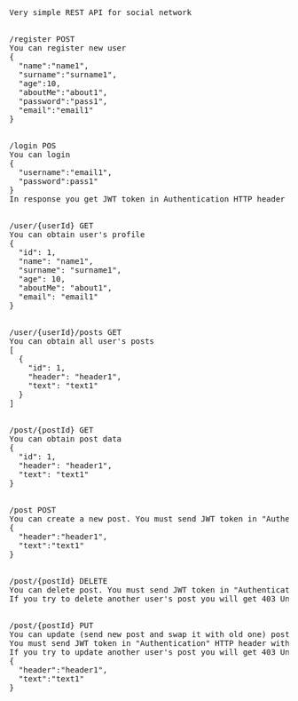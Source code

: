 <pre>
Very simple REST API for social network


/register POST
You can register new user
{
  "name":"name1",
  "surname":"surname1",
  "age":10,
  "aboutMe":"about1",
  "password":"pass1",
  "email":"email1"
}


/login POS
You can login
{
  "username":"email1",
  "password":pass1"
}
In response you get JWT token in Authentication HTTP header with "Bearer " prefix


/user/{userId} GET
You can obtain user's profile
{
  "id": 1,
  "name": "name1",
  "surname": "surname1",
  "age": 10,
  "aboutMe": "about1",
  "email": "email1"
}


/user/{userId}/posts GET
You can obtain all user's posts
[
  {
    "id": 1,
    "header": "header1",
    "text": "text1"
  }
]


/post/{postId} GET
You can obtain post data
{
  "id": 1,
  "header": "header1",
  "text": "text1"
}


/post POST
You can create a new post. You must send JWT token in "Authentication" HTTP header with "Bearer " prefix.
{
  "header":"header1",
  "text":"text1"
}


/post/{postId} DELETE
You can delete post. You must send JWT token in "Authentication" HTTP header with "Bearer " prefix.
If you try to delete another user's post you will get 403 Unauthenticated.


/post/{postId} PUT
You can update (send new post and swap it with old one) post.
You must send JWT token in "Authentication" HTTP header with "Bearer " prefix.
If you try to update another user's post you will get 403 Unauthenticated.
{
  "header":"header1",
  "text":"text1"
}
</pre>